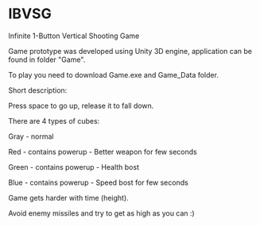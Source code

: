 IBVSG
=====

Infinite 1-Button Vertical Shooting Game

Game prototype was developed using Unity 3D engine, application can be found in folder "Game".

To play you need to download Game.exe and Game_Data folder.

Short description:

Press space to go up, release it to fall down.

There are 4 types of cubes:

Gray  - normal

Red   - contains powerup - Better weapon for few seconds

Green - contains powerup - Health bost

Blue  - contains powerup - Speed bost for few seconds
  
Game gets harder with time (height).
  
Avoid enemy missiles and try to get as high as you can :)
